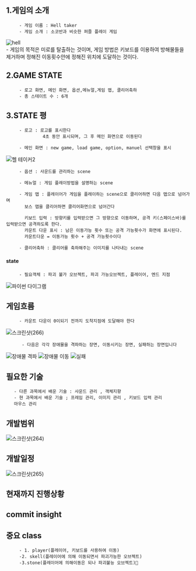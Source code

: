## 1.게임의 소개
         - 게임 이름 : Hell taker  
         - 게임 소개 : 소코반과 비슷한 퍼즐 플레이 게임 
   ![hell](https://encrypted-tbn0.gstatic.com/images?q=tbn%3AANd9GcRl_QFWlCf6pnCqtF83fhbUBLVG9aZpmQMOwg&usqp=CAU)  
         - 게임의 목적은 미로를 탈출하는 것이며, 게임 방법은 키보드를 이용하여 방해물들을 제거하며 정해진 이동횟수안에 정해진 위치에 도달하는 것이다.  
  ## 2.GAME STATE
         - 로고 화면, 메인 화면, 옵션,메뉴얼,게임 맵, 클리어축하  
         - 총 스테이트 수 : 6개
  ## 3.STATE 평
  
         - 로고 : 로고를 표시한다
                  4초 동안 표시되며, 그 후 메인 화면으로 이동된다
  
         - 메인 화면 : new game, load game, option, manuel 선택창을 표시
![헬 테이커2](https://user-images.githubusercontent.com/32299218/95701431-86b29900-0c84-11eb-94a9-f4a3ee8b17e0.png)

  
         - 옵션 : 사운드를 관리하는 scene
         
         - 메뉴얼 : 게임 플레이방법을 설명하는 scene
         
         - 게임 맵 : 플레이어가 게임을 플레이하는 scene으로 클리어하면 다음 맵으로 넘어가며
           보스 맵을 클리어하면 클리어화면으로 넘어간다
           
           키보드 입력 : 방향키를 입력받으면 그 방향으로 이동하며, 공격 키(스페이스바)를 입력받으면 공격하도록 한다.
           카운트 다운 표시 : 남은 이동가능 횟수 또는 공격 가능횟수가 화면에 표시된다. 
           카운트다운 = 이동가능 횟수 + 공격 가능횟수이다
           
         - 클리어축하 : 클리어를 축하해주는 이미지를 나타내는 scene
         
  #### state
         - 필요객체 : 파괴 불가 오브젝트, 파괴 가능오브젝트, 플레이어, 엔드 지점
![파이썬 다이그램](https://user-images.githubusercontent.com/32299218/94264634-fa109700-ff71-11ea-925a-e262598dae53.png)


 ## 게임흐름
         - 카운트 다운이 0이되기 전까지 도착지점에 도달해야 한다
![스크린샷(266)](https://user-images.githubusercontent.com/32299218/95701303-33d8e180-0c84-11eb-8a41-cde38f7372f4.png)

          - 다음은 각각 장애물을 격파하는 장면, 이동시키는 장면, 실패하는 장면입니다
 ![장애물 격파](https://user-images.githubusercontent.com/32299218/95701164-cd53c380-0c83-11eb-9bbd-6721fe02e7ea.jpg)
 ![장애물 이동](https://user-images.githubusercontent.com/32299218/95701186-d80e5880-0c83-11eb-9d78-10ac4a7b6c17.jpg)
 ![실패](https://user-images.githubusercontent.com/32299218/95701207-e492b100-0c83-11eb-9437-7e9338e4e7e8.jpg)
## 필요한 기술
       - 다른 과목에서 배운 기술 : 사운드 관리 , 객체지향
       - 현 과목에서 배운 기술 ; 프레임 관리, 이미지 관리 , 키보드 입력 관리
       마우스 관리
## 개발범위
     
![스크린샷(264)](https://user-images.githubusercontent.com/32299218/95700875-0a6b8600-0c83-11eb-89cb-0d7397b85bcd.png)

## 개발일정
![스크린샷(265)](https://user-images.githubusercontent.com/32299218/95700954-3dae1500-0c83-11eb-98f4-51fa1e667971.png)

## 현재까지 진행상황

## commit insight

## 중요 class
         - 1. player(플레이어, 키보드를 사용하여 이동)
         -2. skell(플레이어에 의해 이동되면서 파괴가능한 오브젝트)
         -3.stone(플레이어에 의해이동은 되나 파괴불능 오브젝트)



         
